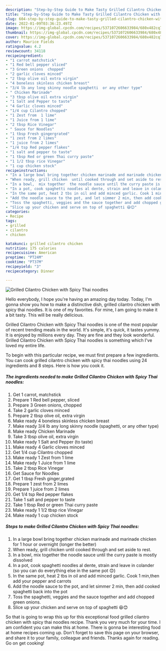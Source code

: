 ```yaml
---
description: "Step-by-Step Guide to Make Tasty Grilled Cilantro Chicken with Spicy Thai noodles"
title: "Step-by-Step Guide to Make Tasty Grilled Cilantro Chicken with Spicy Thai noodles"
slug: 604-step-by-step-guide-to-make-tasty-grilled-cilantro-chicken-with-spicy-thai-noodles
date: 2022-01-09T03:36:23.497Z
image: https://img-global.cpcdn.com/recipes/5371072606633984/680x482cq70/grilled-cilantro-chicken-with-spicy-thai-noodles-recipe-main-photo.jpg
thumbnail: https://img-global.cpcdn.com/recipes/5371072606633984/680x482cq70/grilled-cilantro-chicken-with-spicy-thai-noodles-recipe-main-photo.jpg
cover: https://img-global.cpcdn.com/recipes/5371072606633984/680x482cq70/grilled-cilantro-chicken-with-spicy-thai-noodles-recipe-main-photo.jpg
author: Maurice Fields
ratingvalue: 4.2
reviewcount: 34118
recipeingredient:
- "1 carrot matchstick"
- "1 Red bell pepper sliced"
- "3 Green onions  chopped"
- "2 garlic cloves minced"
- "2 tbsp olive oil extra virgin"
- "4 boneless skinless chicken breast"
- "3/4 lb any long skinny noodle spaghetti  or any other type"
- " Chicken Marinade"
- "3 tbsp olive oil extra virgin"
- "1 Salt and Pepper to taste"
- "4 Garlic cloves minced"
- "1/4 cup Cilantro chopped"
- "1 Zest from  1 lime"
- "1 Juice from 1 lime"
- "2 tbsp Rice Vinegar"
- " Sauce for Noodles"
- "1 tbsp Fresh gingergrated"
- "1 zest from 2 limes"
- "1 juice from 2 limes"
- "1/4 tsp Red pepper flakes"
- "1 salt and pepper to taste"
- "1 tbsp Red or green Thai curry paste"
- "1 1/2 tbsp rice Vinegar"
- "1 cup chicken stock"
recipeinstructions:
- "In a large bowl bring together chicken marinade and marinade chicken for 1 hour or overnight (longer the better)"
- "When ready, grill chicken  until cooked through and set aside to rest."
- "In a bowl,  mix together  the noodle sauce until the curry paste is mostly dissolved"
- "In a pot, cook spaghetti noodles al dente, strain and leave in colander (so you can do everything else in the same pot 😊)"
- "In the same pot, heat 2 tbs in oil and add minced garlic. Cook 1 min,then add your pepper and carrots"
- "Add the noodle sauce to the pot, and let simmer 2 min, then add cooked spaghetti back into the pot"
- "Toss the spaghetti, veggies and the sauce together and add chopped green onions."
- "Slice up your chicken and serve on top of spaghetti 😆😊"
categories:
- Recipe
tags:
- grilled
- cilantro
- chicken

katakunci: grilled cilantro chicken 
nutrition: 175 calories
recipecuisine: American
preptime: "PT24M"
cooktime: "PT37M"
recipeyield: "3"
recipecategory: Dinner

---
```



![Grilled Cilantro Chicken with Spicy Thai noodles](https://img-global.cpcdn.com/recipes/5371072606633984/680x482cq70/grilled-cilantro-chicken-with-spicy-thai-noodles-recipe-main-photo.jpg)

Hello everybody, I hope you're having an amazing day today. Today, I'm gonna show you how to make a distinctive dish, grilled cilantro chicken with spicy thai noodles. It is one of my favorites. For mine, I am going to make it a bit tasty. This will be really delicious.

Grilled Cilantro Chicken with Spicy Thai noodles is one of the most popular of recent trending meals in the world. It's simple, it's quick, it tastes yummy. It is enjoyed by millions every day. They are fine and they look wonderful. Grilled Cilantro Chicken with Spicy Thai noodles is something which I've loved my entire life.




To begin with this particular recipe, we must first prepare a few ingredients. You can cook grilled cilantro chicken with spicy thai noodles using 24 ingredients and 8 steps. Here is how you cook it.

<!--inarticleads1-->

##### The ingredients needed to make Grilled Cilantro Chicken with Spicy Thai noodles:

1. Get 1 carrot, matchstick
1. Prepare 1 Red bell pepper, sliced
1. Prepare 3 Green onions,  chopped
1. Take 2 garlic cloves minced
1. Prepare 2 tbsp olive oil, extra virgin
1. Make ready 4 boneless skinless chicken breast
1. Make ready 3/4 lb any long skinny noodle (spaghetti,  or any other type)
1. Make ready  Chicken Marinade
1. Take 3 tbsp olive oil, extra virgin
1. Make ready 1 Salt and Pepper (to taste)
1. Make ready 4 Garlic cloves minced
1. Get 1/4 cup Cilantro chopped
1. Make ready 1 Zest from  1 lime
1. Make ready 1 Juice from 1 lime
1. Take 2 tbsp Rice Vinegar
1. Get  Sauce for Noodles
1. Get 1 tbsp Fresh ginger,grated
1. Prepare 1 zest from 2 limes
1. Prepare 1 juice from 2 limes
1. Get 1/4 tsp Red pepper flakes
1. Take 1 salt and pepper to taste
1. Take 1 tbsp Red or green Thai curry paste
1. Make ready 1 1/2 tbsp rice Vinegar
1. Make ready 1 cup chicken stock




<!--inarticleads2-->

##### Steps to make Grilled Cilantro Chicken with Spicy Thai noodles:

1. In a large bowl bring together chicken marinade and marinade chicken for 1 hour or overnight (longer the better)
1. When ready, grill chicken  until cooked through and set aside to rest.
1. In a bowl,  mix together  the noodle sauce until the curry paste is mostly dissolved
1. In a pot, cook spaghetti noodles al dente, strain and leave in colander (so you can do everything else in the same pot 😊)
1. In the same pot, heat 2 tbs in oil and add minced garlic. Cook 1 min,then add your pepper and carrots
1. Add the noodle sauce to the pot, and let simmer 2 min, then add cooked spaghetti back into the pot
1. Toss the spaghetti, veggies and the sauce together and add chopped green onions.
1. Slice up your chicken and serve on top of spaghetti 😆😊




So that is going to wrap this up for this exceptional food grilled cilantro chicken with spicy thai noodles recipe. Thank you very much for your time. I am confident you can make this at home. There is gonna be interesting food at home recipes coming up. Don't forget to save this page on your browser, and share it to your family, colleague and friends. Thanks again for reading. Go on get cooking!
